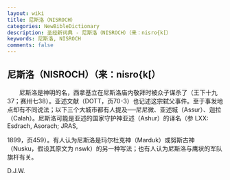 ```yaml
---
layout: wiki
title: 尼斯洛（NISROCH）
categories: NewBibleDictionary
description: 圣经新词典 - 尼斯洛（NISROCH）（来：nisro{k[）
keywords: 尼斯洛, NISROCH
comments: false
---
```


## 尼斯洛（NISROCH）（来：nisro{k[）

　　尼斯洛是神明的名，西拿基立在尼斯洛庙内敬拜时被众子谋杀了（王下十九37；赛卅七38）。亚述文献（DOTT，页70-3）也记述这宗弑父事件。至于事发地点却有不同说法；以下三个大城市都有人提及──尼尼微、亚述城（Assur）、迦拉（Calah）。尼斯洛可能是亚述的国家守护神亚述（Ashur）的译名（参 LXX: Esdrach, Asorach; JRAS,

1899，页459）。有人认为尼斯洛是玛尔杜克神（Marduk）或努斯古神（Nusku，假设其原文为 nswk）的另一种写法；也有人认为尼斯洛与鹰状的军队旗杆有关。

D.J.W.








